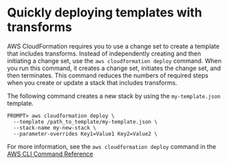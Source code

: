 # Quickly deploying templates with transforms<a name="using-cfn-cli-deploy"></a>

AWS CloudFormation requires you to use a change set to create a template that includes transforms\. Instead of independently creating and then initiating a change set, use the `aws cloudformation deploy` command\. When you run this command, it creates a change set, initiates the change set, and then terminates\. This command reduces the numbers of required steps when you create or update a stack that includes transforms\.

The following command creates a new stack by using the `my-template.json` template\.

```
PROMPT> aws cloudformation deploy \
  --template /path_to_template/my-template.json \
  --stack-name my-new-stack \
  --parameter-overrides Key1=Value1 Key2=Value2 \
```

For more information, see the `aws cloudformation deploy` command in the [AWS CLI Command Reference](https://docs.aws.amazon.com/cli/latest/reference/cloudformation/index.html)
